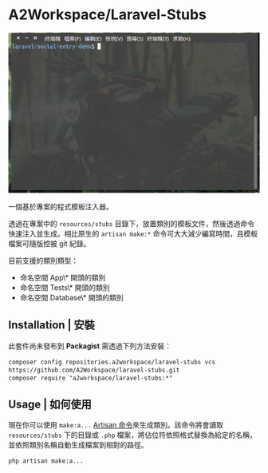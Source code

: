 # A2Workspace/Laravel-Stubs

<p align="center"><img src="/.github/animation.gif" alt="Laravel-Stubs demo"></p>

一個基於專案的程式模板注入器。

透過在專案中的 `resources/stubs` 目錄下，放置類別的模板文件，然後透過命令快速注入並生成。相比原生的 `artisan make:*` 命令可大大減少編寫時間，且模板檔案可隨版控被 git 紀錄。

目前支援的類別類型：
- 命名空間 App\\* 開頭的類別
- 命名空間 Tests\\* 開頭的類別
- 命名空間 Database\\* 開頭的類別

## Installation | 安裝

此套件尚未發布到 **Packagist** 需透過下列方法安裝：

```
composer config repositories.a2workspace/laravel-stubs vcs https://github.com/A2Workspace/laravel-stubs.git
composer require "a2workspace/laravel-stubs:*"
```

## Usage | 如何使用

現在你可以使用 `make:a...` [Artisan 命令](https://laravel.com/docs/9.x/artisan)來生成類別。該命令將會讀取 `resources/stubs` 下的目錄或 `.php` 檔案，將佔位符依照格式替換為給定的名稱，並依照類別名稱自動生成檔案到相對的路徑。

```
php artisan make:a...
```
